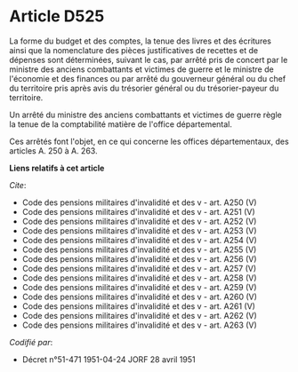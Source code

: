 # Article D525

La forme du budget et des comptes, la tenue des livres et des écritures ainsi que la nomenclature des pièces justificatives
de recettes et de dépenses sont déterminées, suivant le cas, par arrêté pris de concert par le ministre des anciens
combattants et victimes de guerre et le ministre de l'économie et des finances ou par arrêté du gouverneur général ou du chef
du territoire pris après avis du trésorier général ou du trésorier-payeur du territoire.

Un arrêté du ministre des anciens combattants et victimes de guerre règle la tenue de la comptabilité matière de l'office
départemental.

Ces arrêtés font l'objet, en ce qui concerne les offices départementaux, des articles A. 250 à A. 263.

**Liens relatifs à cet article**

_Cite_:

  - Code des pensions militaires d'invalidité et des v - art. A250 (V)
  - Code des pensions militaires d'invalidité et des v - art. A251 (V)
  - Code des pensions militaires d'invalidité et des v - art. A252 (V)
  - Code des pensions militaires d'invalidité et des v - art. A253 (V)
  - Code des pensions militaires d'invalidité et des v - art. A254 (V)
  - Code des pensions militaires d'invalidité et des v - art. A255 (V)
  - Code des pensions militaires d'invalidité et des v - art. A256 (V)
  - Code des pensions militaires d'invalidité et des v - art. A257 (V)
  - Code des pensions militaires d'invalidité et des v - art. A258 (V)
  - Code des pensions militaires d'invalidité et des v - art. A259 (V)
  - Code des pensions militaires d'invalidité et des v - art. A260 (V)
  - Code des pensions militaires d'invalidité et des v - art. A261 (V)
  - Code des pensions militaires d'invalidité et des v - art. A262 (V)
  - Code des pensions militaires d'invalidité et des v - art. A263 (V)

_Codifié par_:

  - Décret n°51-471 1951-04-24 JORF 28 avril 1951
